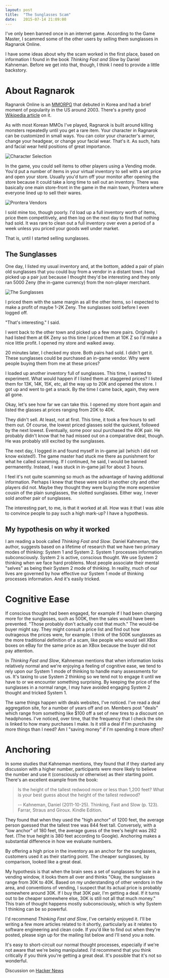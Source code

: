 ```yaml
---
layout: post
title:  "The Sunglasses Scam"
date:   2015-07-14 21:09:00
---
```

I've only been banned once in an internet game. According to the Game Master,
I scammed some of the other users by selling them sunglasses in Ragnarok Online.
<!--more-->
I have some ideas about why the scam worked in the first place, based on
information I found in the book  _Thinking Fast and Slow_ by Daniel Kahneman.
Before we get into that, though, I think I need to provide a little backstory.

About Ragnarok
==============

Ragnarok Online is an [MMORPG](https://en.wikipedia.org/wiki/Massively_multiplayer_online_role-playing_game) 
that debuted in Korea and had a brief moment of popularity in the US around
2003.  There's a pretty good 
[Wikipedia article](https://en.wikipedia.org/wiki/Ragnarok_Online) on it.

As with most Korean MMOs I've played, Ragnarok is built around killing monsters
repeatedly until you get a rare item. Your character in Ragnarok can be
customized in small ways. You can color your character's armor, change your
headgear, or change your facial wear. That's it. As such, hats and facial
wear held positions of great importance.

![Character Selection](/assets/ragnarok_characters.PNG)

In the game, you could sell items to other players using a Vending mode.
You'd put a number of items in your virtual inventory to sell with a set
price and open your store. Usually you'd turn off your monitor after 
opening the store because it could take a long time to sell out an inventory.
There was basically one main store-front in the
game in the main town, Prontera where everyone lined up to sell their wares. 

![Prontera Vendors](/assets/ragnarok_vendors.jpg)

I sold mine too, though poorly. I'd load up a full inventory worth of items,
price them competitively, and then log on the next day to find that nothing had
sold. It was rare to clean out a full inventory over even a period of a week
unless you priced your goods well under market.

That is, until I started selling sunglasses.


The Sunglasses
--------------

One day, I listed my usual inventory and, at the bottom, added a pair of plain
old sunglasses that you could buy from a vendor in a distant town. I had picked
up a pair just because I thought they'd be interesting and they only ran
5000 Zeny (the in-game currency) from the non-player merchant. 

![The Sunglasses](/assets/ragnarok_sunglasses.PNG)

I priced them with the same margin as all the other items, so I expected to make
a profit of maybe 1-2K Zeny. The sunglasses sold before I even logged off.

"That's interesting." I said.

I went back to the other town and picked up a few more pairs.  Originally I had
listed them at 6K Zeny so this time I priced them at 10K Z so I'd make a nice
little profit. I opened my store and walked away.

20 minutes later, I checked my store. Both pairs had sold.  I didn't get it.
These sunglasses could be purchased an in-game vendor. Why were people buying
them from me at these prices?

I loaded up another inventory full of sunglasses. This time, I wanted to 
experiment. What would happen if I listed them at staggered prices? 
I listed them for 13K, 14K, 15K, etc, all the way up to 20K and 
opened the store. I got up and went to get a snack.
By the time I came back, again, they were all gone.

Okay, let's see how far we can take this. I opened my store front again and
listed the glasses at prices ranging from 20K to 40K. 

They didn't sell. At least, not at first. This time, it took a few hours to sell
them out. Of course, the lowest priced glasses sold the quickest, followed
by the next lowest. Eventually, some poor soul purchased the 40K pair. He
probably didn't know that he had missed out on a comparative deal, though.
He was probably still excited by the sunglasses.

The next day, I logged in and found myself in in-game jail 
(which I did not know existed!). The game master
had stuck me there as punishment for what he called scamming. If I continued,
he said, I would be banned permanently. Instead, I was stuck in in-game jail
for about 3 hours.

I feel it's not quite scamming so much as the advantage of having
additional information. Perhaps I knew that these were sold in another city and
other players did not. Maybe they thought they were buying the more expensive
cousin of the plain sunglasses, the slotted sunglasses. Either way, I never
sold another pair of sunglasses.

The interesting part, to me, is that it worked at all. How was it that I 
was able to convince people to pay such a high mark-up? I have a hypothesis.

My hypothesis on why it worked
------------------------------

I am reading a book called _Thinking Fast and Slow_. Daniel Kahneman, the author,
suggests based on a lifetime of research that we have two primary modes 
of thinking: System 1 and System 2. System 1 processes information subconsciously.
System 2 is active, conscious thought. We use System 2 thinking when we
face hard problems. Most people associate their mental "selves" as being
their System 2 mode of thinking. In reality, much of our lives are governed
by how effective our System 1 mode of thinking processes information.
And it's easily tricked.


Cognitive Ease
==============

If conscious thought 
had been engaged, for example if I had been charging more for the sunglasses,
such as 500K, then the sales would have been prevented. 
"Those probably don't actually cost that much." The would-be
buyer might say. They might consult a price list and find out how
outrageous the prices were, for example. I think of the 500K sunglasses
as the more traditional definition of a scam, like people who would
sell XBox boxes on eBay for the same price as an XBox because the buyer
did not pay attention.

In _Thinking Fast and Slow_, Kahneman mentions that when information looks
relatively normal and we're enjoying a feeling of cognitive ease, we tend to 
rely upon our System 1 mode of thinking to handle many assessments for us.
It's taxing to use System 2 thinking so we tend not to engage it until
we have to or we encounter something surprising. By keeping the price of the
sunglasses in a normal range, I may have avoided engaging System 2 thought
and tricked System 1.

The same things happen with deals websites, I've noticed. I've read a deal
aggregation site, for a number of years off and on.  Members post "deals" which
range from something like $100 off a set of new tires to a discount on
headphones. I've noticed, over time, that the frequency that I check the site
is linked to how many purchases I make. Is it still a deal if I'm purchasing
more things than I need? Am I "saving money" if I'm spending it more often? 


Anchoring
=========

In some studies that Kahneman mentions,
they found that if they started any discussion with a higher number, 
participants were more likely to believe the number and use it 
(consciously or otherwise) as their starting point. 
There's an excellent example from the book:

> Is the height of the tallest redwood more or less than 1,200 feet? 
> What is your best guess about the height of the tallest redwood?
>
> -- Kahneman, Daniel (2011-10-25). Thinking, Fast and Slow (p. 123). Farrar, Straus
and Giroux. Kindle Edition. 

They found that when they used the "high anchor" of 1200 feet, the average
person guessed that the tallest tree was 844 feet tall. Conversely, with a "low
anchor" of 180 feet, the average guess of the tree's height was 282 feet. (The
true height is 380 feet according to Google). Anchoring makes a substantial
difference in how we evaluate numbers.

By offering a high price in the inventory as an anchor for the
sunglasses, customers used it as their starting point. The cheaper sunglasses,
by comparison, looked like a great deal.

My hypothesis is that when the brain sees a set of sunglasses for sale in
a vending window, it looks them all over and thinks "Okay, the sunglasses
range from 30K to 40K.  Based on my understanding of other vendors in the
area, and conventions of vending, I suspect that its actual price is probably
somewhere around 30K. If I buy that 30K pair, I'm getting a deal.  If it
turns out to be cheaper somewhere else, 30K is still not all that much money." 
This train of thought happens mostly subconsciously, 
which is why System 1 thinking can be so powerful. 

I'd recommend _Thinking Fast and Slow_, I've certainly enjoyed it. I'll be
writing a few more articles related to it shortly, particularly as it relates to
software engineering and clean code. If you'd like to find out when they're
posted, please sign up for the mailing list below and I'll send you a note.

It's easy to short-circuit our normal thought processes, especially if we're not
aware that we're being manipulated. I'd recommend that you think critically
if you think you're getting a great deal. It's possible that it's not so
wonderful.

Discussion on [Hacker News](https://news.ycombinator.com/item?id=9889789)
